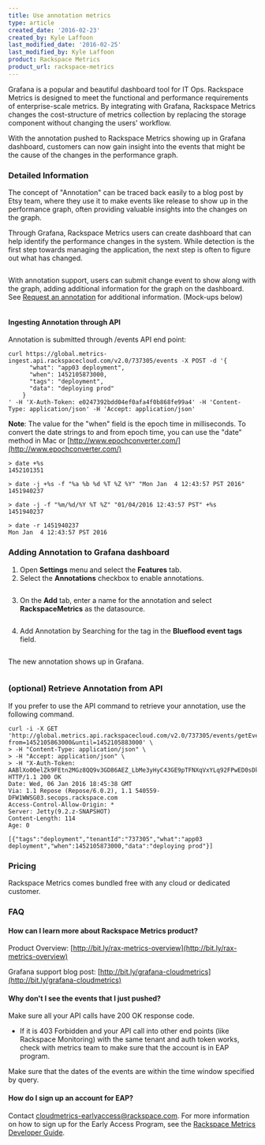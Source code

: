 ```yaml
---
title: Use annotation metrics
type: article
created_date: '2016-02-23'
created_by: Kyle Laffoon
last_modified_date: '2016-02-25'
last_modified_by: Kyle Laffoon
product: Rackspace Metrics
product_url: rackspace-metrics
---
```


Grafana is a popular and beautiful dashboard tool for IT Ops. Rackspace Metrics is designed to meet the functional and performance requirements of enterprise-scale metrics. By integrating with Grafana, Rackspace Metrics changes the cost-structure of metrics collection by replacing the storage component without changing the users' workflow.

With the annotation pushed to Rackspace Metrics showing up in Grafana dashboard, customers can now gain insight into the events that might be the cause of the changes in the performance graph.

### Detailed Information

The concept of "Annotation" can be traced back easily to a blog post by Etsy team, where they use it to make events like release to show up in the performance graph, often providing valuable insights into the changes on the graph.

Through Grafana, Rackspace Metrics users can create dashboard that can help identify the performance changes in the system.  While detection is the first step towards managing the application, the next step is often to figure out what has changed.

<img src="{% asset_path rackspace-metrics/use-annotation-metrics/Anotationsupport-what-changed.png %}" alt="" />

With annotation support, users can submit change event to show along with the graph, adding additional information for the graph on the dashboard. See [Request an annotation](https://developer.rackspace.com/docs/metrics/v2/developer-guide/#retrieve-an-annotation) for additional information. (Mock-ups below)

<img src="{% asset_path rackspace-metrics/use-annotation-metrics/Anotattionsupport-change-event.png %}" alt="" />

#### Ingesting Annotation through API

Annotation is submitted through /events API end point:

    curl https://global.metrics-ingest.api.rackspacecloud.com/v2.0/737305/events -X POST -d '{
          "what": "app03 deployment",
          "when": 1452105873000,
          "tags": "deployment",
          "data": "deploying prod"
        }
    ' -H 'X-Auth-Token: e0247392bdd04ef0afa4f0b868fe99a4' -H 'Content-Type: application/json' -H 'Accept: application/json'

**Note**: The value for the "when" field is the epoch time in milliseconds.  To convert the date strings to and from epoch time, you can use the "date" method in Mac or [http://www.epochconverter.com/](http://www.epochconverter.com/)

    > date +%s
    1452101351

    > date -j +%s -f "%a %b %d %T %Z %Y" "Mon Jan  4 12:43:57 PST 2016"
    1451940237

    > date -j -f "%m/%d/%Y %T %Z" "01/04/2016 12:43:57 PST" +%s
    1451940237

    > date -r 1451940237
    Mon Jan  4 12:43:57 PST 2016

### Adding Annotation to Grafana dashboard

1. Open **Settings** menu and select the **Features** tab.
2. Select the **Annotations** checkbox to enable annotations.

  <img src="{% asset_path rackspace-metrics/use-annotation-metrics/Annotationsupport-enable-annotations.png %}" alt="" />

3. On the **Add** tab, enter a name for the annotation and select **RackspaceMetrics** as the datasource.

  <img src="{% asset_path rackspace-metrics/use-annotation-metrics/Annotationsupport-datasource.png %}" alt="" />

4. Add Annotation by Searching for the tag in the **Blueflood event tags** field.

  <img src="{% asset_path rackspace-metrics/use-annotation-metrics/Anotattionsupport-change-event.png %}" alt="" />

The new annotation shows up in Grafana.

<img src="{% asset_path rackspace-metrics/use-annotation-metrics/Annotationsupport-annotation-appears.png %}" alt="" />

### (optional) Retrieve Annotation from API

If you prefer to use the API command to retrieve your annotation, use the following command.

    curl -i -X GET 'http://global.metrics.api.rackspacecloud.com/v2.0/737305/events/getEvents?from=1452105863000&until=1452105883000' \
    > -H "Content-Type: application/json" \
    > -H "Accept: application/json" \
    > -H "X-Auth-Token: AABlXo00elZk9FEtn2MGz8QQ9v3GD86AEZ_LbMe3yHyC43GE9pTFNXqVxYLq92FPwED0sDkYS8c1R222AWMS1y4nqTG3NmRofHmj4S0lfPsz3YXBTtFaXDac"
    HTTP/1.1 200 OK
    Date: Wed, 06 Jan 2016 18:45:38 GMT
    Via: 1.1 Repose (Repose/6.0.2), 1.1 540559-DFW1WWSG03.secops.rackspace.com
    Access-Control-Allow-Origin: *
    Server: Jetty(9.2.z-SNAPSHOT)
    Content-Length: 114
    Age: 0

    [{"tags":"deployment","tenantId":"737305","what":"app03 deployment","when":1452105873000,"data":"deploying prod"}]

### Pricing

Rackspace Metrics comes bundled free with any cloud or dedicated customer.

### FAQ

#### How can I learn more about Rackspace Metrics product?

Product Overview:  [http://bit.ly/rax-metrics-overview](http://bit.ly/rax-metrics-overview)

Grafana support blog post:  [http://bit.ly/grafana-cloudmetrics](http://bit.ly/grafana-cloudmetrics)

#### Why don't I see the events that I just pushed?

Make sure all your API calls have 200 OK response code.

  - If it is 403 Forbidden and your API call into other end points (like Rackspace Monitoring) with the same tenant and auth token works, check with metrics team to make sure that the account is in EAP program.

Make sure that the dates of the events are within the time window specified by query.

#### How do I sign up an account for EAP?

Contact <cloudmetrics-earlyaccess@rackspace.com>. For more information on how to sign up for the Early Access Program, see the [Rackspace Metrics Developer Guide](https://developer.rackspace.com/docs/metrics/v2/developer-guide/#document-overview/early-access-program).
